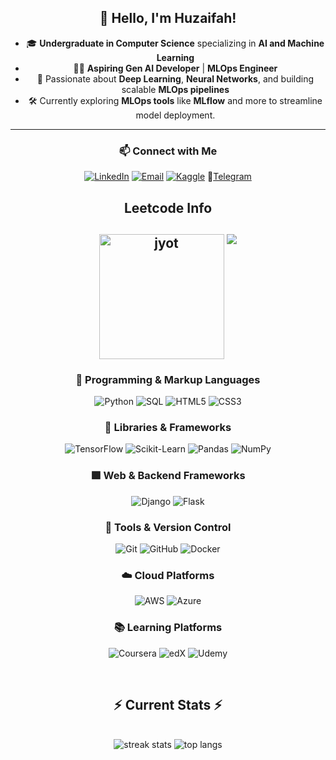 <div align="center"> 

## 👋 Hello, I'm Huzaifah!

- 🎓 **Undergraduate in Computer Science** specializing in **AI and Machine Learning**
- 👨‍💻 **Aspiring Gen AI Developer** | **MLOps Engineer**
- 🚀 Passionate about **Deep Learning**, **Neural Networks**, and building scalable **MLOps pipelines**
- 🛠️ Currently exploring **MLOps tools** like **MLflow** and more to streamline model deployment.

---
### 📫 Connect with Me
[![LinkedIn](https://img.shields.io/badge/LinkedIn-blue?style=flat-square&logo=linkedin)](https://www.linkedin.com/in/huzaifah-27o3)  [![Email](https://img.shields.io/badge/Email-D14836?style=for-the-badge&logo=gmail&logoColor=white)](mailto:huzaif027@gmail.com)  [![Kaggle](https://img.shields.io/badge/Kaggle-20BEFF?style=for-the-badge&logo=kaggle&logoColor=white)](https://www.kaggle.com/sa1f27)  <!--🌐 **Website:** [google.com](https://google.com)  -->📱[Telegram](https://t.me/Sa1f27)


<h2 align="center">Leetcode Info<h2>  
<p align="center">
  <a href="https://leetcode.com/huzaif027/" target="_blank"><img align="center" src="https://leetcode.com/static_assets/marketing/2024-50.gif" alt="jyot" height="200" width="200" /></a>
  <img  align=top flex-grow=1 src="https://leetcard.jacoblin.cool/huzaif027?theme=dark&font=Nunito&ext=heatmap" /> 
</p>

### 🔷 Programming & Markup Languages
![Python](https://img.shields.io/badge/Code-Python-3776AB?style=for-the-badge&logo=python&logoColor=white)
![SQL](https://img.shields.io/badge/Code-SQL-4479A1?style=for-the-badge&logo=postgresql&logoColor=white)
![HTML5](https://img.shields.io/badge/Markup-HTML5-E34F26?style=for-the-badge&logo=html5&logoColor=white)
![CSS3](https://img.shields.io/badge/Style-CSS3-1572B6?style=for-the-badge&logo=css3&logoColor=white)

### 🔶 Libraries & Frameworks
![TensorFlow](https://img.shields.io/badge/Framework-TensorFlow-FF6F00?style=for-the-badge&logo=tensorflow&logoColor=white)
![Scikit-Learn](https://img.shields.io/badge/Library-Scikit--Learn-F7931E?style=for-the-badge&logo=scikit-learn&logoColor=white)
![Pandas](https://img.shields.io/badge/Library-Pandas-150458?style=for-the-badge&logo=pandas&logoColor=white)
![NumPy](https://img.shields.io/badge/Library-NumPy-013243?style=for-the-badge&logo=numpy&logoColor=white)

### 🟩 Web & Backend Frameworks
![Django](https://img.shields.io/badge/Framework-Django-092E20?style=for-the-badge&logo=django&logoColor=white)
![Flask](https://img.shields.io/badge/Framework-Flask-000000?style=for-the-badge&logo=flask&logoColor=white)

### 🔹 Tools & Version Control
![Git](https://img.shields.io/badge/Version%20Control-Git-F05032?style=for-the-badge&logo=git&logoColor=white)
![GitHub](https://img.shields.io/badge/Repo-GitHub-181717?style=for-the-badge&logo=github&logoColor=white)
![Docker](https://img.shields.io/badge/Container-Docker-2496ED?style=for-the-badge&logo=docker&logoColor=white)

### ☁️ Cloud Platforms
![AWS](https://img.shields.io/badge/Cloud-AWS-232F3E?style=for-the-badge&logo=amazon-aws&logoColor=white)
![Azure](https://img.shields.io/badge/Cloud-Azure-0078D4?style=for-the-badge&logo=microsoft-azure&logoColor=white)

### 📚 Learning Platforms
![Coursera](https://img.shields.io/badge/Course-Coursera-0056D2?style=for-the-badge&logo=coursera&logoColor=white)
![edX](https://img.shields.io/badge/Course-edX-702598?style=for-the-badge&logo=edx&logoColor=white)
![Udemy](https://img.shields.io/badge/Course-Udemy-EC5252?style=for-the-badge&logo=udemy&logoColor=white)


<br/>
  <h2 align="center">⚡ Current Stats ⚡</h2>
<br>
<div align="center">
  <img src="https://streak-stats.demolab.com/?user=Sa1f27&count_private=true&theme=react&border_radius=10" alt="streak stats"/>
  <img src="https://github-readme-stats.vercel.app/api/top-langs/?username=Sa1f27&hide=HTML&langs_count=8&layout=compact&theme=react&border_radius=10&size_weight=0.5&count_weight=0.5&exclude_repo=github-readme-stats" alt="top langs" />
</div>
  <br/>

<br/><br/>
